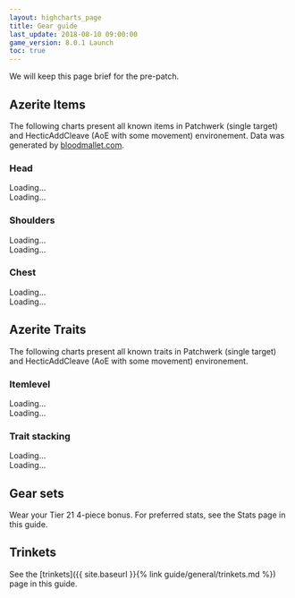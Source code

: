 ```yaml
---
layout: highcharts_page
title: Gear guide
last_update: 2018-08-10 09:00:00
game_version: 8.0.1 Launch
toc: true
---
```


We will keep this page brief for the pre-patch.

## Azerite Items

The following charts present all known items in Patchwerk (single
target) and HecticAddCleave (AoE with some movement) environement.
Data was generated by [bloodmallet.com](https://bloodmallet.com).


### Head

<div id="bloodmallet_azerite_items_head_patchwerk" class="bloodmallet_chart" data-wow-class="shaman" data-wow-spec="elemental" data-type="azerite_items_head" data-background-color="#222" data-font-color="#eee">Loading...</div>

<div id="bloodmallet_azerite_items_head_hecticaddcleave" class="bloodmallet_chart" data-wow-class="shaman" data-wow-spec="elemental" data-type="azerite_items_head" data-fight-style="hecticaddcleave" data-background-color="#222" data-font-color="#eee">Loading...</div>

### Shoulders

<div id="bloodmallet_azerite_items_shoulders_patchwerk" class="bloodmallet_chart" data-wow-class="shaman" data-wow-spec="elemental" data-type="azerite_items_shoulders" data-background-color="#222" data-font-color="#eee">Loading...</div>

<div id="bloodmallet_azerite_items_shoulders_hecticaddcleave" class="bloodmallet_chart" data-wow-class="shaman" data-wow-spec="elemental" data-type="azerite_items_shoulders" data-fight-style="hecticaddcleave" data-background-color="#222" data-font-color="#eee">Loading...</div>

### Chest

<div id="bloodmallet_azerite_items_chest_patchwerk" class="bloodmallet_chart" data-wow-class="shaman"  data-type="azerite_items_chest" data-wow-spec="elemental" data-background-color="#222" data-font-color="#eee">Loading...</div>

<div id="bloodmallet_azerite_items_chest_hecticaddcleave" class="bloodmallet_chart" data-wow-class="shaman"  data-type="azerite_items_chest" data-wow-spec="elemental" data-fight-style="hecticaddcleave" data-background-color="#222" data-font-color="#eee">Loading...</div>


## Azerite Traits

The following charts present all known traits in Patchwerk (single
target) and HecticAddCleave (AoE with some movement) environement.

### Itemlevel

<div id="bloodmallet_azerite_traits_itemlevel_patchwerk" class="bloodmallet_chart" data-wow-class="shaman"  data-type="azerite_traits_itemlevel" data-wow-spec="elemental" data-background-color="#222" data-font-color="#eee">Loading...</div>

<div id="bloodmallet_azerite_traits_itemlevel_hecticaddcleave" class="bloodmallet_chart" data-wow-class="shaman" data-type="azerite_traits_itemlevel" data-wow-spec="elemental" data-fight-style="hecticaddcleave" data-background-color="#222" data-font-color="#eee">Loading...</div>

### Trait stacking

<div id="bloodmallet_azerite_traits_stacking_patchwerk" class="bloodmallet_chart" data-wow-class="shaman" data-type="azerite_traits_stacking" data-wow-spec="elemental" data-background-color="#222" data-font-color="#eee">Loading...</div>

<div id="bloodmallet_azerite_traits_stacking_hecticaddcleave" class="bloodmallet_chart" data-wow-class="shaman" data-type="azerite_traits_stacking" data-wow-spec="elemental" data-fight-style="hecticaddcleave" data-background-color="#222" data-font-color="#eee">Loading...</div>

## Gear sets

Wear your Tier 21 4-piece bonus. For preferred stats, see the Stats page in this guide.

## Trinkets

See the [trinkets]({{ site.baseurl }}{% link guide/general/trinkets.md %}) page in this guide.
